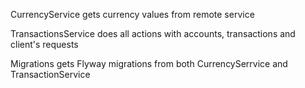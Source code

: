 CurrencyService gets currency values from remote service

TransactionsService does all actions with accounts, transactions and client's requests

Migrations gets Flyway migrations from both CurrencySerrvice and TransactionService
